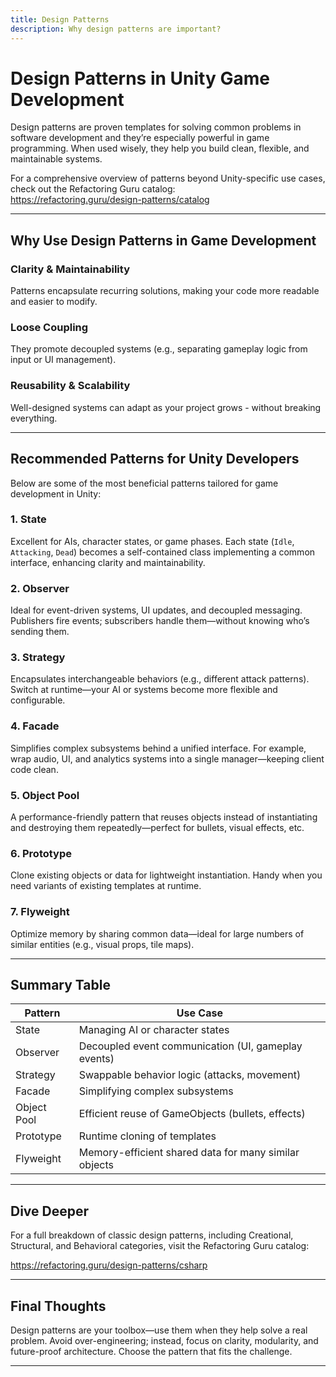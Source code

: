 ```yaml
---
title: Design Patterns
description: Why design patterns are important?
---
```


#  Design Patterns in Unity Game Development

Design patterns are proven templates for solving common problems in software development and they’re especially powerful in game programming. When used wisely, they help you build clean, flexible, and maintainable systems.

For a comprehensive overview of patterns beyond Unity-specific use cases, check out the Refactoring Guru catalog:  
https://refactoring.guru/design-patterns/catalog

---

##  Why Use Design Patterns in Game Development

### Clarity & Maintainability
Patterns encapsulate recurring solutions, making your code more readable and easier to modify.

### Loose Coupling
They promote decoupled systems (e.g., separating gameplay logic from input or UI management).

### Reusability & Scalability
Well-designed systems can adapt as your project grows - without breaking everything.

---

##  Recommended Patterns for Unity Developers

Below are some of the most beneficial patterns tailored for game development in Unity:

### 1. **State**
Excellent for AIs, character states, or game phases. Each state (`Idle`, `Attacking`, `Dead`) becomes a self-contained class implementing a common interface, enhancing clarity and maintainability.

### 2. **Observer**
Ideal for event-driven systems, UI updates, and decoupled messaging. Publishers fire events; subscribers handle them—without knowing who’s sending them.

### 3. **Strategy**
Encapsulates interchangeable behaviors (e.g., different attack patterns). Switch at runtime—your AI or systems become more flexible and configurable.

### 4. **Facade**
Simplifies complex subsystems behind a unified interface. For example, wrap audio, UI, and analytics systems into a single manager—keeping client code clean.

### 5. **Object Pool**
A performance-friendly pattern that reuses objects instead of instantiating and destroying them repeatedly—perfect for bullets, visual effects, etc.

### 6. **Prototype**
Clone existing objects or data for lightweight instantiation. Handy when you need variants of existing templates at runtime.

### 7. **Flyweight**
Optimize memory by sharing common data—ideal for large numbers of similar entities (e.g., visual props, tile maps).

---

##  Summary Table

| Pattern         | Use Case                                               |
|----------------|--------------------------------------------------------|
| State           | Managing AI or character states                       |
| Observer        | Decoupled event communication (UI, gameplay events)   |
| Strategy        | Swappable behavior logic (attacks, movement)          |
| Facade          | Simplifying complex subsystems                        |
| Object Pool     | Efficient reuse of GameObjects (bullets, effects)     |
| Prototype       | Runtime cloning of templates                          |
| Flyweight       | Memory-efficient shared data for many similar objects |

---

##  Dive Deeper

For a full breakdown of classic design patterns, including Creational, Structural, and Behavioral categories, visit the Refactoring Guru catalog:

https://refactoring.guru/design-patterns/csharp

---

##  Final Thoughts

Design patterns are your toolbox—use them when they help solve a real problem. Avoid over-engineering; instead, focus on clarity, modularity, and future-proof architecture. Choose the pattern that fits the challenge.

---
